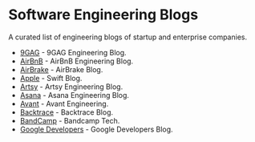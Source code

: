 # Software Engineering Blogs
A curated list of engineering blogs of startup and enterprise companies.

* [9GAG](https://engineering.9gag.com/) - 9GAG Engineering Blog.
* [AirBnB](http://nerds.airbnb.com/) - AirBnB Engineering Blog.
* [AirBrake](https://airbrake.io/blog/) - AirBrake Blog.
* [Apple](https://developer.apple.com/swift/blog/) - Swift Blog.
* [Artsy](http://artsy.github.io/) - Artsy Engineering Blog.
* [Asana](https://blog.asana.com/category/eng/) - Asana Engineering Blog.
* [Avant](http://avant.engineering/) - Avant Engineering.
* [Backtrace](https://backtrace.io/blog/) - Backtrace Blog.
* [BandCamp](https://bandcamptech.wordpress.com/) - Bandcamp Tech.
* [Google Developers](https://developers.googleblog.com/) - Google Developers Blog.

